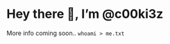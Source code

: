 
# Hey there 👋, I’m @c00ki3z

More info coming soon.. `whoami > me.txt`

<!---
c00ki3z/c00ki3z is a ✨ special ✨ repository because its `README.md` (this file) appears on your GitHub profile.
You can click the Preview link to take a look at your changes.
--->
